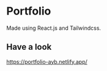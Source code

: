
# Portfolio

Made using React.js and Tailwindcss.

## Have a look

https://portfolio-ayb.netlify.app/
